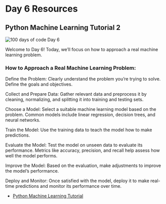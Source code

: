 # Day 6 Resources

## Python Machine Learning Tutorial 2

![100 days of code Day 6](../../Images/Day6.jpg)

Welcome to Day 6! Today, we’ll focus on how to approach a real machine learning problem.

### How to Approach a Real Machine Learning Problem:

Define the Problem: Clearly understand the problem you’re trying to solve. Define the goals and objectives.

Collect and Prepare Data: Gather relevant data and preprocess it by cleaning, normalizing, and splitting it into training and testing sets.

Choose a Model: Select a suitable machine learning model based on the problem. Common models include linear regression, decision trees, and neural networks.

Train the Model: Use the training data to teach the model how to make predictions.

Evaluate the Model: Test the model on unseen data to evaluate its performance. Metrics like accuracy, precision, and recall help assess how well the model performs.

Improve the Model: Based on the evaluation, make adjustments to improve the model’s performance.

Deploy and Monitor: Once satisfied with the model, deploy it to make real-time predictions and monitor its performance over time.
- [Python Machine Learning Tutorial](https://www.youtube.com/watch?v=7eh4d6sabA0&t=1373s)


